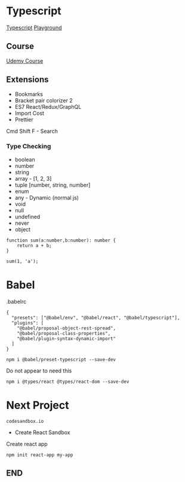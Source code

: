 # Typescript

[Typescript](https://www.typescriptlang.org/)
[Playground](https://www.typescriptlang.org/play/index.html)

## Course

[Udemy Course](https://www.udemy.com/typescript-with-react-hooks-and-context)

## Extensions

* Bookmarks
* Bracket pair colorizer 2
* ES7 React/Redux/GraphQL
* Import Cost
* Prettier


Cmd Shift F - Search




### Type Checking

* boolean
* number
* string
* array - [1, 2, 3]
* tuple [number, string, number]
* enum
* any - Dynamic (normal js)
* void
* null
* undefined
* never
* object

```
function sum(a:number,b:number): number {
    return a + b;
}

sum(1, 'a');
```


# Babel

.babelrc

```
{
  "presets": ["@babel/env", "@babel/react", "@babel/typescript"],
  "plugins": [
    "@babel/proposal-object-rest-spread",
    "@babel/proposal-class-properties",
    "@babel/plugin-syntax-dynamic-import"
  ]
}
```

```
npm i @babel/preset-typescript --save-dev
```

Do not appear to need this

```
npm i @types/react @types/react-dom --save-dev
```

# Next Project

`codesandbox.io`

* Create React Sandbox

Create react app

```
npm init react-app my-app
```






## END